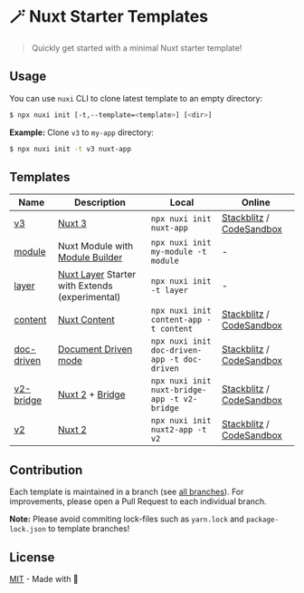 # 🪄 Nuxt Starter Templates

> Quickly get started with a minimal Nuxt starter template!

## Usage

You can use `nuxi` CLI to clone latest template to an empty directory:

```sh
$ npx nuxi init [-t,--template=<template>] [<dir>]
```

**Example:** Clone `v3` to `my-app` directory:

```sh
$ npx nuxi init -t v3 nuxt-app
```

## Templates

Name | Description | Local     | Online |
-----|-------------|-----------|--------|
[v3](https://github.com/nuxt/starter/tree/v3) | [Nuxt 3](https://github.com/nuxt/nuxt) | `npx nuxi init nuxt-app` | [Stackblitz](https://stackblitz.com/github/nuxt/starter/tree/v3-stackblitz) / [CodeSandbox](https://codesandbox.io/p/github/nuxt/starter/v3-codesandbox) |
[module](https://github.com/nuxt/starter/tree/module) | Nuxt Module with [Module Builder](https://github.com/nuxt/module-builder) | `npx nuxi init my-module -t module` | - |
[layer](https://github.com/nuxt/starter/tree/layer) | [Nuxt Layer](https://nuxt.com/docs/guide/going-further/layers) Starter with Extends (experimental) | `npx nuxi init  -t layer` | - |
[content](https://github.com/nuxt/starter/tree/content) | [Nuxt Content](https://github.com/nuxt/content) | `npx nuxi init content-app -t content` | [Stackblitz](https://stackblitz.com/github/nuxt/starter/tree/content) / [CodeSandbox](https://codesandbox.io/p/github/nuxt/starter/content) |
[doc-driven](https://github.com/nuxt/starter/tree/doc-driven) | [Document Driven mode](https://content.nuxtjs.org/guide/writing/document-driven) | `npx nuxi init doc-driven-app -t doc-driven` | [Stackblitz](https://stackblitz.com/github/nuxt/starter/tree/doc-driven) / [CodeSandbox](https://codesandbox.io/p/github/nuxt/starter/doc-driven) |
[v2-bridge](https://github.com/nuxt/starter/tree/v2-bridge) | [Nuxt 2](https://github.com/nuxt/nuxt.js) + [Bridge](https://github.com/nuxt/bridge) | `npx nuxi init nuxt-bridge-app -t v2-bridge` | [Stackblitz](https://stackblitz.com/github/nuxt/starter/tree/v2-bridge) / [CodeSandbox](https://codesandbox.io/p/github/nuxt/starter/v2-bridge-codesandbox) |
[v2](https://github.com/nuxt/starter/tree/v2) | [Nuxt 2](https://github.com/nuxt/nuxt.js) | `npx nuxi init nuxt2-app -t v2` | [Stackblitz](https://stackblitz.com/github/nuxt/starter/tree/v2-stackblitz) / [CodeSandbox](https://codesandbox.io/p/github/nuxt/starter/v2-codesandbox) |

## Contribution

Each template is maintained in a branch (see [all branches](https://github.com/nuxt/starter/branches)).
For improvements, please open a Pull Request to each individual branch.

**Note:** Please avoid commiting lock-files such as `yarn.lock` and `package-lock.json` to template branches!

## License

[MIT](./LICENSE) - Made with 💚
